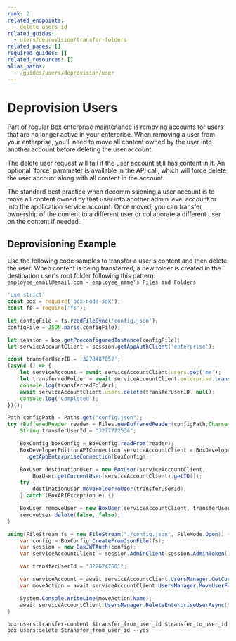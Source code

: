 ```yaml
---
rank: 2
related_endpoints:
  - delete_users_id
related_guides:
  - users/deprovision/transfer-folders
related_pages: []
required_guides: []
related_resources: []
alias_paths:
  - /guides/users/deprovision/user
---
```


# Deprovision Users

Part of regular Box enterprise maintenance is removing accounts for users that
are no longer active in your enterprise. When removing a user from your
enterprise, you'll need to move all content owned by the user into another
account before deleting the user account.

<Message type='notice'>
  The delete user request will fail if the user account still has content in
  it. An optional `force` parameter is available in the API call, which will
  force delete the user account along with all content in the account.
</Message>

The standard best practice when decommissioning a user account is to move all
content owned by that user into another admin level account or into the
application service account. Once moved, you can transfer ownership of the
content to a different user or collaborate a different user on the content if
needed.

## Deprovisioning Example

Use the following code samples to transfer a user's content and then delete the
user. When content is being transferred, a new folder is created in the
destination user's root folder following this pattern:
`employee_email@email.com - employee_name's Files and Folders`

<Tabs>
  <Tab title='Node'>

```js
'use strict'
const box = require('box-node-sdk');
const fs = require('fs');

let configFile = fs.readFileSync('config.json');
configFile = JSON.parse(configFile);

let session = box.getPreconfiguredInstance(configFile);
let serviceAccountClient = session.getAppAuthClient('enterprise');

const transferUserID = '3278487052';
(async () => {
    let serviceAccount = await serviceAccountClient.users.get('me');
    let transferredFolder = await serviceAccountClient.enterprise.transferUserContent(transferUserID,serviceAccount.id);
    console.log(transferredFolder);
    await serviceAccountClient.users.delete(transferUserID, null);
    console.log('Completed');
})();
```

  </Tab>
  <Tab title='Java'>

```java
Path configPath = Paths.get("config.json");
try (BufferedReader reader = Files.newBufferedReader(configPath,Charset.forName("UTF-8"))){
    String transferUserId = "3277722534";

    BoxConfig boxConfig = BoxConfig.readFrom(reader);
    BoxDeveloperEditionAPIConnection serviceAccountClient = BoxDeveloperEditionAPIConnection
      .getAppEnterpriseConnection(boxConfig);

    BoxUser destinationUser = new BoxUser(serviceAccountClient,
        BoxUser.getCurrentUser(serviceAccountClient).getID());
    try {
        destinationUser.moveFolderToUser(transferUserId);
    } catch (BoxAPIException e) {}

    BoxUser removeUser = new BoxUser(serviceAccountClient, transferUserId);
    removeUser.delete(false, false);
}
```

  </Tab>
  <Tab title='.NET'>

```csharp
using(FileStream fs = new FileStream("./config.json", FileMode.Open)) {
    var config = BoxConfig.CreateFromJsonFile(fs);
    var session = new BoxJWTAuth(config);
    var serviceAccountClient = session.AdminClient(session.AdminToken());

    var transferUserId = "3276247601";

    var serviceAccount = await serviceAccountClient.UsersManager.GetCurrentUserInformationAsync();
    var moveAction = await serviceAccountClient.UsersManager.MoveUserFolderAsync(transferUserId,serviceAccount.Id);

    System.Console.WriteLine(moveAction.Name);
    await serviceAccountClient.UsersManager.DeleteEnterpriseUserAsync(transferUserId,false,false);
}
```

  </Tab>
  <Tab title='CLI'>

```shell
box users:transfer-content $transfer_from_user_id $transfer_to_user_id
box users:delete $transfer_from_user_id --yes
```

  </Tab>
</Tabs>
